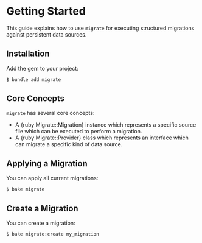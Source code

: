 # Getting Started

This guide explains how to use `migrate` for executing structured migrations against persistent data sources.

## Installation

Add the gem to your project:

~~~ bash
$ bundle add migrate
~~~

## Core Concepts

`migrate` has several core concepts:

- A {ruby Migrate::Migration} instance which represents a specific source file which can be executed to perform a migration.
- A {ruby Migrate::Provider} class which represents an interface which can migrate a specific kind of data source.

## Applying a Migration

You can apply all current migrations:

~~~ bash
$ bake migrate
~~~

## Create a Migration

You can create a migration:

~~~ bash
$ bake migrate:create my_migration
~~~
